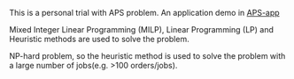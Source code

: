This is a personal trial with APS problem. An application demo in [APS-app](https://github.com/RPIFisherman/APS-app)

Mixed Integer Linear Programming (MILP), Linear Programming (LP) and Heuristic methods are used to solve the problem.

NP-hard problem, so the heuristic method is used to solve the problem with a large number of jobs(e.g. >100 orders/jobs).

